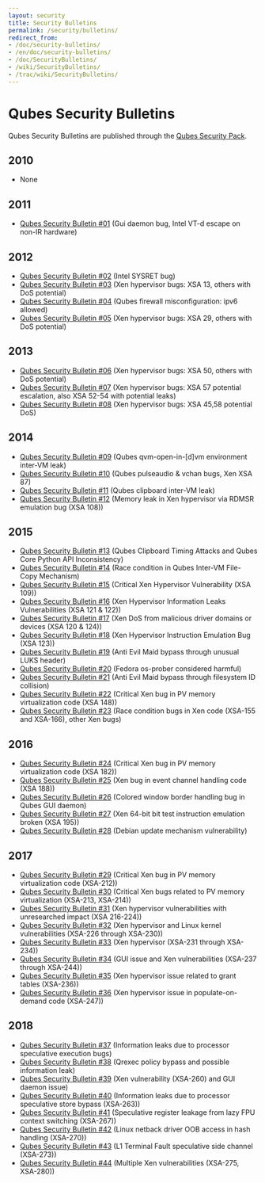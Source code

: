 ```yaml
---
layout: security
title: Security Bulletins
permalink: /security/bulletins/
redirect_from: 
- /doc/security-bulletins/
- /en/doc/security-bulletins/
- /doc/SecurityBulletins/
- /wiki/SecurityBulletins/
- /trac/wiki/SecurityBulletins/
---
```


Qubes Security Bulletins
========================

Qubes Security Bulletins are published through the [Qubes Security Pack](/security/pack/).

2010
----

-   None

2011
----

-   [Qubes Security Bulletin \#01](https://github.com/QubesOS/qubes-secpack/blob/master/QSBs/qsb-001-2011.txt) (Gui daemon bug, Intel VT-d escape on non-IR hardware)

2012
----

-   [Qubes Security Bulletin \#02](https://github.com/QubesOS/qubes-secpack/blob/master/QSBs/qsb-002-2012.txt) (Intel SYSRET bug)
-   [Qubes Security Bulletin \#03](https://github.com/QubesOS/qubes-secpack/blob/master/QSBs/qsb-003-2012.txt) (Xen hypervisor bugs: XSA 13, others with DoS potential)
-   [Qubes Security Bulletin \#04](https://github.com/QubesOS/qubes-secpack/blob/master/QSBs/qsb-004-2012.txt) (Qubes firewall misconfiguration: ipv6 allowed)
-   [Qubes Security Bulletin \#05](https://github.com/QubesOS/qubes-secpack/blob/master/QSBs/qsb-005-2012.txt) (Xen hypervisor bugs: XSA 29, others with DoS potential)

2013
----

-   [Qubes Security Bulletin \#06](https://github.com/QubesOS/qubes-secpack/blob/master/QSBs/qsb-006-2013.txt) (Xen hypervisor bugs: XSA 50, others with DoS potential)
-   [Qubes Security Bulletin \#07](https://github.com/QubesOS/qubes-secpack/blob/master/QSBs/qsb-007-2013.txt) (Xen hypervisor bugs: XSA 57 potential escalation, also XSA 52-54 with potential leaks)
-   [Qubes Security Bulletin \#08](https://github.com/QubesOS/qubes-secpack/blob/master/QSBs/qsb-008-2013.txt) (Xen hypervisor bugs: XSA 45,58 potential DoS)

2014
----

-   [Qubes Security Bulletin \#09](https://github.com/QubesOS/qubes-secpack/blob/master/QSBs/qsb-009-2014.txt) (Qubes qvm-open-in-[d]vm environment inter-VM leak)
-   [Qubes Security Bulletin \#10](https://github.com/QubesOS/qubes-secpack/blob/master/QSBs/qsb-010-2014.txt) (Qubes pulseaudio & vchan bugs, Xen XSA 87)
-   [Qubes Security Bulletin \#11](https://github.com/QubesOS/qubes-secpack/blob/master/QSBs/qsb-011-2014.txt) (Qubes clipboard inter-VM leak)
-   [Qubes Security Bulletin \#12](https://github.com/QubesOS/qubes-secpack/blob/master/QSBs/qsb-012-2014.txt) (Memory leak in Xen hypervisor via RDMSR emulation bug (XSA 108))

2015
----

-   [Qubes Security Bulletin \#13](https://github.com/QubesOS/qubes-secpack/blob/master/QSBs/qsb-013-2015.txt) (Qubes Clipboard Timing Attacks and Qubes Core Python API Inconsistency)
-   [Qubes Security Bulletin \#14](https://github.com/QubesOS/qubes-secpack/blob/master/QSBs/qsb-014-2015.txt) (Race condition in Qubes Inter-VM File-Copy Mechanism)
-   [Qubes Security Bulletin \#15](https://github.com/QubesOS/qubes-secpack/blob/master/QSBs/qsb-015-2015.txt) (Critical Xen Hypervisor Vulnerability (XSA 109))
-   [Qubes Security Bulletin \#16](https://github.com/QubesOS/qubes-secpack/blob/master/QSBs/qsb-016-2015.txt) (Xen Hypervisor Information Leaks Vulnerabilities (XSA 121 & 122))
-   [Qubes Security Bulletin \#17](https://github.com/QubesOS/qubes-secpack/blob/master/QSBs/qsb-017-2015.txt) (Xen DoS from malicious driver domains or devices (XSA 120 & 124))
-   [Qubes Security Bulletin \#18](https://github.com/QubesOS/qubes-secpack/blob/master/QSBs/qsb-018-2015.txt) (Xen Hypervisor Instruction Emulation Bug (XSA 123))
-   [Qubes Security Bulletin \#19](https://github.com/QubesOS/qubes-secpack/blob/master/QSBs/qsb-019-2015.txt) (Anti Evil Maid bypass through unusual LUKS header)
-   [Qubes Security Bulletin \#20](https://github.com/QubesOS/qubes-secpack/blob/master/QSBs/qsb-020-2015.txt) (Fedora os-prober considered harmful)
-   [Qubes Security Bulletin \#21](https://github.com/QubesOS/qubes-secpack/blob/master/QSBs/qsb-021-2015.txt) (Anti Evil Maid bypass through filesystem ID collision)
-   [Qubes Security Bulletin \#22](https://github.com/QubesOS/qubes-secpack/blob/master/QSBs/qsb-022-2015.txt) (Critical Xen bug in PV memory virtualization code (XSA 148))
-   [Qubes Security Bulletin \#23](https://github.com/QubesOS/qubes-secpack/blob/master/QSBs/qsb-023-2015.txt) (Race condition bugs in Xen code (XSA-155 and XSA-166), other Xen bugs)

2016
----

-   [Qubes Security Bulletin \#24](https://github.com/QubesOS/qubes-secpack/blob/master/QSBs/qsb-024-2016.txt) (Critical Xen bug in PV memory virtualization code (XSA 182))
-   [Qubes Security Bulletin \#25](https://github.com/QubesOS/qubes-secpack/blob/master/QSBs/qsb-025-2016.txt) (Xen bug in event channel handling code (XSA 188))
-   [Qubes Security Bulletin \#26](https://github.com/QubesOS/qubes-secpack/blob/master/QSBs/qsb-026-2016.txt) (Colored window border handling bug in Qubes GUI daemon)
-   [Qubes Security Bulletin \#27](https://github.com/QubesOS/qubes-secpack/blob/master/QSBs/qsb-027-2016.txt) (Xen 64-bit bit test instruction emulation broken (XSA 195))
-   [Qubes Security Bulletin \#28](https://github.com/QubesOS/qubes-secpack/blob/master/QSBs/qsb-028-2016.txt) (Debian update mechanism vulnerability)

2017
----

-   [Qubes Security Bulletin \#29](https://github.com/QubesOS/qubes-secpack/blob/master/QSBs/qsb-029-2017.txt) (Critical Xen bug in PV memory virtualization code (XSA-212))
-   [Qubes Security Bulletin \#30](https://github.com/QubesOS/qubes-secpack/blob/master/QSBs/qsb-030-2017.txt) (Critical Xen bugs related to PV memory virtualization (XSA-213, XSA-214))
-   [Qubes Security Bulletin \#31](https://github.com/QubesOS/qubes-secpack/blob/master/QSBs/qsb-031-2017.txt) (Xen hypervisor vulnerabilities with unresearched impact (XSA 216-224))
-   [Qubes Security Bulletin \#32](https://github.com/QubesOS/qubes-secpack/blob/master/QSBs/qsb-032-2017.txt) (Xen hypervisor and Linux kernel vulnerabilities (XSA-226 through XSA-230))
-   [Qubes Security Bulletin \#33](https://github.com/QubesOS/qubes-secpack/blob/master/QSBs/qsb-033-2017.txt) (Xen hypervisor (XSA-231 through XSA-234))
-   [Qubes Security Bulletin \#34](https://github.com/QubesOS/qubes-secpack/blob/master/QSBs/qsb-034-2017.txt) (GUI issue and Xen vulnerabilities (XSA-237 through XSA-244))
-   [Qubes Security Bulletin \#35](https://github.com/QubesOS/qubes-secpack/blob/master/QSBs/qsb-035-2017.txt) (Xen hypervisor issue related to grant tables (XSA-236))
-   [Qubes Security Bulletin \#36](https://github.com/QubesOS/qubes-secpack/blob/master/QSBs/qsb-036-2017.txt) (Xen hypervisor issue in populate-on-demand code (XSA-247))

2018
----

-   [Qubes Security Bulletin \#37](https://github.com/QubesOS/qubes-secpack/blob/master/QSBs/qsb-037-2018.txt) (Information leaks due to processor speculative execution bugs)
-   [Qubes Security Bulletin \#38](https://github.com/QubesOS/qubes-secpack/blob/master/QSBs/qsb-038-2018.txt) (Qrexec policy bypass and possible information leak)
-   [Qubes Security Bulletin \#39](https://github.com/QubesOS/qubes-secpack/blob/master/QSBs/qsb-039-2018.txt) (Xen vulnerability (XSA-260) and GUI daemon issue)
-   [Qubes Security Bulletin \#40](https://github.com/QubesOS/qubes-secpack/blob/master/QSBs/qsb-040-2018.txt) (Information leaks due to processor speculative store bypass (XSA-263))
-   [Qubes Security Bulletin \#41](https://github.com/QubesOS/qubes-secpack/blob/master/QSBs/qsb-041-2018.txt) (Speculative register leakage from lazy FPU context switching (XSA-267))
-   [Qubes Security Bulletin \#42](https://github.com/QubesOS/qubes-secpack/blob/master/QSBs/qsb-042-2018.txt) (Linux netback driver OOB access in hash handling (XSA-270))
-   [Qubes Security Bulletin \#43](https://github.com/QubesOS/qubes-secpack/blob/master/QSBs/qsb-043-2018.txt) (L1 Terminal Fault speculative side channel (XSA-273))
-   [Qubes Security Bulletin \#44](https://github.com/QubesOS/qubes-secpack/blob/master/QSBs/qsb-044-2018.txt) (Multiple Xen vulnerabilities (XSA-275, XSA-280))

